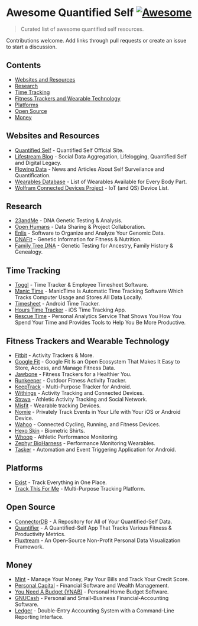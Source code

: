 # Awesome Quantified Self [![Awesome](https://cdn.rawgit.com/sindresorhus/awesome/d7305f38d29fed78fa85652e3a63e154dd8e8829/media/badge.svg)](https://github.com/sindresorhus/awesome)

> Curated list of awesome quantified self resources.

Contributions welcome. Add links through pull requests or create an issue to start a discussion.

## Contents

  * [Websites and Resources](#websites-and-resources)
  * [Research](#research)
  * [Time Tracking](#time-tracking)
  * [Fitness Trackers and Wearable Technology](#fitness-trackers-and-wearable-technology)
  * [Platforms](#platforms)
  * [Open Source](#open-source)
  * [Money](#money)

## Websites and Resources

* [Quantified Self](http://quantifiedself.com/) - Quantified Self Official Site.
* [Lifestream Blog](http://lifestreamblog.com/) - Social Data Aggregation, Lifelogging, Quantified Self and Digital Legacy.
* [Flowing Data](http://flowingdata.com/category/self-surveillance/) - News and Articles About Self Surveilance and Quantification.
* [Wearables Database](http://vandrico.com/wearables/) - List of Wearables Available for Every Body Part.
* [Wolfram Connected Devices Project](http://devices.wolfram.com/) - IoT (and QS) Device List.

## Research

* [23andMe](https://www.23andme.com/) - DNA Genetic Testing & Analysis.
* [Open Humans](https://www.openhumans.org/) - Data Sharing & Project Collaboration.
* [Enlis](https://www.enlis.com/personal_edition.html) - Software to Organize and Analyze Your Genomic Data.
* [DNAFit](https://www.dnafit.com/) - Genetic Information for Fitness & Nutrition.
* [Family Tree DNA](https://www.familytreedna.com/) - Genetic Testing for Ancestry, Family History & Genealogy.

## Time Tracking

* [Toggl](https://toggl.com/) - Time Tracker & Employee Timesheet Software.
* [Manic Time](http://www.manictime.com/) - ManicTime Is Automatic Time Tracking Software Which Tracks Computer Usage and Stores All Data Locally.
* [Timesheet](http://timesheet.rauscha.com/) - Android Time Tracker.
* [Hours Time Tracker](https://www.hourstimetracking.com/) - iOS Time Tracking App.
* [Rescue Time](https://www.rescuetime.com/) - Personal Analytics Service That Shows You How You Spend Your Time and Provides Tools to Help You Be More Productive.

## Fitness Trackers and Wearable Technology

* [Fitbit](www.fitbit.com) - Activity Trackers & More.
* [Google Fit](https://www.google.com/fit) - Google Fit Is an Open Ecosystem That Makes It Easy to Store, Access, and Manage Fitness Data.
* [Jawbone](https://jawbone.com/) - Fitness Trackers for a Healthier You.
* [Runkeeper](http://runkeeper.com) - Outdoor Fitness Activity Tracker.
* [KeepTrack](https://play.google.com/store/apps/details?id=com.zagalaga.keeptrack&hl=en) - Multi-Purpose Tracker for Android.
* [Withings](http://www.withings.com/) - Activity Tracking and Connected Devices.
* [Strava](https://www.strava.com/) - Athletic Activity Tracking and Social Network.
* [Misfit](https://misfit.com/) - Wearable tracking Devices.
* [Nomie](http://nomie.io/) - Privately Track Events in Your Life with Your iOS or Android Device.
* [Wahoo](http://wahoofitness.com/) - Connected Cycling, Running, and Fitness Devices.
* [Hexo Skin](http://www.hexoskin.com/) - Biometric Shirts.
* [Whoop](http://whoop.com/) - Athletic Performance Monitoring.
* [Zephyr BioHarness](https://www.zephyranywhere.com/products/bioharness-3) - Performance Monitoring Wearables.
* [Tasker](https://play.google.com/store/apps/details?id=net.dinglisch.android.taskerm&hl=en) - Automation and Event Triggering Application for Android.


## Platforms

* [Exist](https://exist.io/) - Track Everything in One Place.
* [Track This For Me](https://www.trackthisfor.me/) - Multi-Purpose Tracking Platform.

## Open Source

* [ConnectorDB](https://github.com/connectordb/connectordb) - A Repository for All of Your Quantified-Self Data.
* [Quantifier](https://github.com/tsubery/quantifier) - A Quantified-Self App That Tracks Various Fitness & Productivity Metrics.
* [Fluxtream](https://github.com/fluxtream/fluxtream-app) - An Open-Source Non-Profit Personal Data Visualization Framework.

## Money

* [Mint](www.mint.com) - Manage Your Money, Pay Your Bills and Track Your Credit Score.
* [Personal Capital](https://www.personalcapital.com/) - Financial Software and Wealth Management.
* [You Need A Budget (YNAB)](www.youneedabudget.com) - Personal Home Budget Software.
* [GNUCash](https://www.gnucash.org/) - Personal and Small-Business Financial-Accounting Software.
* [Ledger](https://github.com/ledger/ledger) - Double-Entry Accounting System with a Command-Line Reporting Interface.
